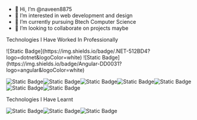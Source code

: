 - 👋 Hi, I’m @naveen8875
- 👀 I’m interested in web development and design 
- 🌱 I’m currently pursuing Btech Computer Science
- 💞️ I’m looking to collaborate on projects maybe

<!---
naveen8875/naveen8875 is a ✨ special ✨ repository because its `README.md` (this file) appears on your GitHub profile.
You can click the Preview link to take a look at your changes.
--->
<p>Technologies I Have Worked In Professionally</p>
![Static Badge](https://img.shields.io/badge/.NET-512BD4?logo=dotnet&logoColor=white)
![Static Badge](https://img.shields.io/badge/Angular-DD0031?logo=angular&logoColor=white)

<img alt="Static Badge" src=""><img alt="Static Badge" src="https://img.shields.io/badge/Git-%23F05032?logo=git&logoColor=white"><img alt="Static Badge" src="https://img.shields.io/badge/Azure%20Dev%20Ops-%230078D7?logo=azuredevops&logoColor=white"><img alt="Static Badge" src="https://img.shields.io/badge/Sql%20Server-%23CC2927?logo=microsoftsqlserver&logoColor=white"><img alt="Static Badge" src="https://img.shields.io/badge/JavaScript-%23F7DF1E?logo=javascript&logoColor=black"><img alt="Static Badge" src="https://img.shields.io/badge/CSS-%231572B6?logo=css3&logoColor=white"><img alt="Static Badge" src="https://img.shields.io/badge/Typescript-%233178C6?logo=typescript&logoColor=white">

<p>Technologies I Have Learnt</p>
<img alt="Static Badge" src="https://img.shields.io/badge/Node%20JS-%23339933?logo=nodedotjs&logoColor=white"><img alt="Static Badge" src="https://img.shields.io/badge/React%20JS-%2361DAFB?logo=react&logoColor=white"><img alt="Static Badge" src="https://img.shields.io/badge/Mongo%20DB-%2347A248?logo=mongodb&logoColor=white">

